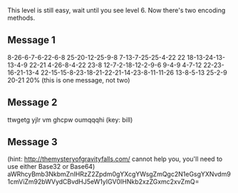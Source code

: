This level is still easy, wait until you see level 6.
Now there's two encoding methods.

## Message 1
8-26-6-7-6-22-6-8 25-20-12-25-9-8 7-13-7-25-25-4-22 22 18-13-24-13-13-4-9 22-21 4-26-8-4-22 23-8 12-7-2-18-12-2-9-6 9-4-9 4-7-12 22-23-16-21-13-4 22-15-15-8-23-18-21-22-21-14-23-8-11-11-26 13-8-5-13 25-2-9 20-21 20%
(this is one message, not two)

## Message 2
ttwgetg yjlr vm ghcpw oumqqqhi (key: bill)

## Message 3
(hint: http://themysteryofgravityfalls.com/ cannot help you, you'll need to use either Base32 or Base64)
aWRhcyBmb3NkbmZnIHRzZ2Zpdm0gYXcgYWsgZmQgc2N1eGsgYXNvdm91cmViZm92bWVydCBvdHJ5eW1yIGV0IHNkb2xzZGxmc2xvZmQ=
